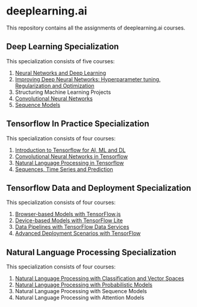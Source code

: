 # deeplearning.ai

This repository contains all the assignments of deeplearning.ai courses.

## Deep Learning Specialization
This specialization consists of five courses:

  1. [Neural Networks and Deep Learning](https://github.com/dheerajnbhat/deeplearning.ai-courses/tree/master/Deep%20Learning/Course%201%20-%20Neural%20Networks%20and%20Deep%20Learning)
  2. [Improving Deep Neural Networks: Hyperparameter tuning, Regularization and Optimization](https://github.com/dheerajnbhat/deeplearning.ai-courses/tree/master/Deep%20Learning/Course%202%20-%20Improving%20Neural%20Networks%20Hyperparameters%20Tuning%2C%20Regularization%2C%20Optimization)
  3. Structuring Machine Learning Projects
  4. [Convolutional Neural Networks](https://github.com/dheerajnbhat/deeplearning.ai-courses/tree/master/Deep%20Learning/Course%204%20-%20Convolutional%20Neural%20Networks)
  5. [Sequence Models](https://github.com/dheerajnbhat/deeplearning.ai-courses/tree/master/Deep%20Learning/Course%205%20-%20Sequence%20Models)


## Tensorflow In Practice Specialization
This specialization consists of four courses:

  1. [Introduction to Tensorflow for AI, ML and DL](https://github.com/dheerajnbhat/deeplearning.ai-courses/tree/master/Tensorflow%20In%20Practice/Course%201%20-%20Introduction%20to%20Tensorflow%20for%20AI%2C%20ML%20and%20DL)  
  2. [Convolutional Neural Networks in Tensorflow](https://github.com/dheerajnbhat/deeplearning.ai-courses/tree/master/Tensorflow%20In%20Practice/Course%202%20-%20Convolutional%20Neural%20Networks%20in%20Tensorflow)
  3. [Natural Language Processing in Tensorflow](https://github.com/dheerajnbhat/deeplearning.ai-courses/tree/master/Tensorflow%20In%20Practice/Course%203%20-%20Natural%20Language%20Processing%20in%20Tensorflow)
  4. [Sequences, Time Series and Prediction](https://github.com/dheerajnbhat/deeplearning.ai-courses/tree/master/Tensorflow%20In%20Practice/Course%204%20-%20Sequences%2C%20Time%20Series%20and%20Prediction)


## Tensorflow Data and Deployment Specialization
This specialization consists of four courses:

  1. [Browser-based Models with TensorFlow.js](https://github.com/dheerajnbhat/deeplearning.ai-courses/tree/master/Tensorflow%20Data%20and%20Deployment/Course%201%20-%20Browser-based%20Models%20with%20TensorFlow.js)
  2. [Device-based Models with TensorFlow Lite](https://github.com/dheerajnbhat/deeplearning.ai-courses/tree/master/Tensorflow%20Data%20and%20Deployment/Course%202%20-%20Device-based%20Models%20with%20TensorFlow%20Lite)
  3. [Data Pipelines with TensorFlow Data Services](https://github.com/dheerajnbhat/deeplearning.ai-courses/tree/master/Tensorflow%20Data%20and%20Deployment/Course%203%20-%20Data%20Pipelines%20with%20TensorFlow%20Data%20Services)
  4. [Advanced Deployment Scenarios with TensorFlow](https://github.com/dheerajnbhat/deeplearning.ai-courses/tree/master/Tensorflow%20Data%20and%20Deployment/Course%204%20-%20Advanced%20Deployment%20Scenarios%20with%20TensorFlow)


## Natural Language Processing Specialization
This specialization consists of four courses:

  1. [Natural Language Processing with Classification and Vector Spaces](https://github.com/dheerajnbhat/deeplearning.ai-courses/tree/master/Natural%20Language%20Processing/Course%201%20-%20Natural%20Language%20Processing%20with%20Classification%20and%20Vector%20Spaces)
  2. [Natural Language Processing with Probabilistic Models](https://github.com/dheerajnbhat/deeplearning.ai-courses/tree/master/Natural%20Language%20Processing/Course%202%20-%20Natural%20Language%20Processing%20with%20Probabilistic%20Models)
  3. Natural Language Processing with Sequence Models
  4. Natural Language Processing with Attention Models